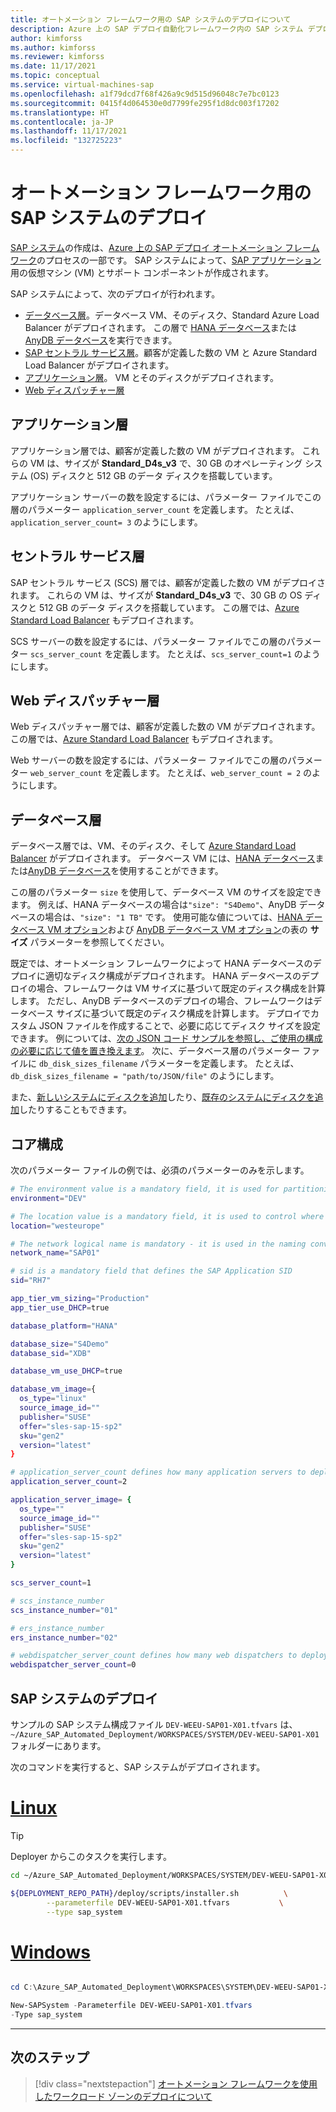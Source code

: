 ```yaml
---
title: オートメーション フレームワーク用の SAP システムのデプロイについて
description: Azure 上の SAP デプロイ自動化フレームワーク内の SAP システム デプロイ プロセスの概要。
author: kimforss
ms.author: kimforss
ms.reviewer: kimforss
ms.date: 11/17/2021
ms.topic: conceptual
ms.service: virtual-machines-sap
ms.openlocfilehash: a1f79dcd7f68f426a9c9d515d96048c7e7bc0123
ms.sourcegitcommit: 0415f4d064530e0d7799fe295f1d8dc003f17202
ms.translationtype: HT
ms.contentlocale: ja-JP
ms.lasthandoff: 11/17/2021
ms.locfileid: "132725223"
---
```

# <a name="sap-system-deployment-for-the-automation-framework"></a>オートメーション フレームワーク用の SAP システムのデプロイ

[SAP システム](automation-deployment-framework.md#sap-concepts)の作成は、[Azure 上の SAP デプロイ オートメーション フレームワーク](automation-deployment-framework.md)のプロセスの一部です。 SAP システムによって、[SAP アプリケーション](automation-deployment-framework.md#sap-concepts)用の仮想マシン (VM) とサポート コンポーネントが作成されます。 

SAP システムによって、次のデプロイが行われます。

- [データベース層](#database-tier)。データベース VM、そのディスク、Standard Azure Load Balancer がデプロイされます。 この層で [HANA データベース](automation-configure-extra-disks.md#hana-databases)または [AnyDB データベース](automation-configure-extra-disks.md#anydb-databases)を実行できます。
- [SAP セントラル サービス層](#central-services-tier)。顧客が定義した数の VM と Azure Standard Load Balancer がデプロイされます。
- [アプリケーション層](#application-tier)。 VM とそのディスクがデプロイされます。
- [Web ディスパッチャー層](#web-dispatcher-tier)

## <a name="application-tier"></a>アプリケーション層

アプリケーション層では、顧客が定義した数の VM がデプロイされます。 これらの VM は、サイズが **Standard_D4s_v3** で、30 GB のオペレーティング システム (OS) ディスクと 512 GB のデータ ディスクを搭載しています。

アプリケーション サーバーの数を設定するには、パラメーター ファイルでこの層のパラメーター `application_server_count` を定義します。 たとえば、`application_server_count= 3` のようにします。


## <a name="central-services-tier"></a>セントラル サービス層

SAP セントラル サービス (SCS) 層では、顧客が定義した数の VM がデプロイされます。 これらの VM は、サイズが **Standard_D4s_v3** で、30 GB の OS ディスクと 512 GB のデータ ディスクを搭載しています。 この層では、[Azure Standard Load Balancer](../../../load-balancer/load-balancer-overview.md) もデプロイされます。

SCS サーバーの数を設定するには、パラメーター ファイルでこの層のパラメーター `scs_server_count` を定義します。 たとえば、`scs_server_count=1` のようにします。


## <a name="web-dispatcher-tier"></a>Web ディスパッチャー層

Web ディスパッチャー層では、顧客が定義した数の VM がデプロイされます。  この層では、[Azure Standard Load Balancer](../../../load-balancer/load-balancer-overview.md) もデプロイされます。

Web サーバーの数を設定するには、パラメーター ファイルでこの層のパラメーター `web_server_count` を定義します。 たとえば、`web_server_count = 2` のようにします。

## <a name="database-tier"></a>データベース層

データベース層では、VM、そのディスク、そして [Azure Standard Load Balancer](../../../load-balancer/load-balancer-overview.md) がデプロイされます。 データベース VM には、[HANA データベース](automation-configure-extra-disks.md#hana-databases)または[AnyDB データベース](automation-configure-extra-disks.md#anydb-databases)を使用することができます。

この層のパラメーター `size` を使用して、データベース VM のサイズを設定できます。 例えば、HANA データベースの場合は`"size": "S4Demo"`、AnyDB データベースの場合は、`"size": "1 TB"` です。 使用可能な値については、[HANA データベース VM オプション](automation-configure-extra-disks.md#hana-databases)および [AnyDB データベース VM オプション](automation-configure-extra-disks.md#anydb-databases)の表の **サイズ** パラメーターを参照してください。

既定では、オートメーション フレームワークによって HANA データベースのデプロイに適切なディスク構成がデプロイされます。 HANA データベースのデプロイの場合、フレームワークは VM サイズに基づいて既定のディスク構成を計算します。 ただし、AnyDB データベースのデプロイの場合、フレームワークはデータベース サイズに基づいて既定のディスク構成を計算します。 デプロイでカスタム JSON ファイルを作成することで、必要に応じてディスク サイズを設定できます。 例については、[次の JSON コード サンプルを参照し、ご使用の構成の必要に応じて値を置き換えます](automation-configure-extra-disks.md#custom-sizing-file)。 次に、データベース層のパラメーター ファイルに `db_disk_sizes_filename` パラメーターを定義します。 たとえば、`db_disk_sizes_filename = "path/to/JSON/file"` のようにします。

また、[新しいシステムにディスクを追加](automation-configure-extra-disks.md#custom-sizing-file)したり、[既存のシステムにディスクを追加](automation-configure-extra-disks.md#add-extra-disks-to-existing-system)したりすることもできます。

## <a name="core-configuration"></a>コア構成

次のパラメーター ファイルの例では、必須のパラメーターのみを示します。

```bash
# The environment value is a mandatory field, it is used for partitioning the environments, for example (PROD and NP)
environment="DEV"

# The location value is a mandatory field, it is used to control where the resources are deployed
location="westeurope"

# The network logical name is mandatory - it is used in the naming convention and should map to the workload virtual network logical name 
network_name="SAP01"

# sid is a mandatory field that defines the SAP Application SID
sid="RH7"

app_tier_vm_sizing="Production"
app_tier_use_DHCP=true

database_platform="HANA"

database_size="S4Demo"
database_sid="XDB"

database_vm_use_DHCP=true

database_vm_image={
  os_type="linux"
  source_image_id=""
  publisher="SUSE"
  offer="sles-sap-15-sp2"
  sku="gen2"
  version="latest"
}

# application_server_count defines how many application servers to deploy
application_server_count=2

application_server_image= {
  os_type=""
  source_image_id=""
  publisher="SUSE"
  offer="sles-sap-15-sp2"
  sku="gen2"
  version="latest"
}

scs_server_count=1

# scs_instance_number
scs_instance_number="01"

# ers_instance_number
ers_instance_number="02"

# webdispatcher_server_count defines how many web dispatchers to deploy
webdispatcher_server_count=0


```

## <a name="deploying-the-sap-system"></a>SAP システムのデプロイ
   
サンプルの SAP システム構成ファイル `DEV-WEEU-SAP01-X01.tfvars` は、`~/Azure_SAP_Automated_Deployment/WORKSPACES/SYSTEM/DEV-WEEU-SAP01-X01` フォルダーにあります。

次のコマンドを実行すると、SAP システムがデプロイされます。

# <a name="linux"></a>[Linux](#tab/linux)

> [!TIP]
> Deployer からこのタスクを実行します。

```bash
cd ~/Azure_SAP_Automated_Deployment/WORKSPACES/SYSTEM/DEV-WEEU-SAP01-X01

${DEPLOYMENT_REPO_PATH}/deploy/scripts/installer.sh          \
        --parameterfile DEV-WEEU-SAP01-X01.tfvars           \
        --type sap_system
```
# <a name="windows"></a>[Windows](#tab/windows)

```powershell

cd C:\Azure_SAP_Automated_Deployment\WORKSPACES\SYSTEM\DEV-WEEU-SAP01-X01

New-SAPSystem -Parameterfile DEV-WEEU-SAP01-X01.tfvars 
-Type sap_system
```

---


## <a name="next-steps"></a>次のステップ

> [!div class="nextstepaction"]
> [オートメーション フレームワークを使用したワークロード ゾーンのデプロイについて](automation-software.md)

